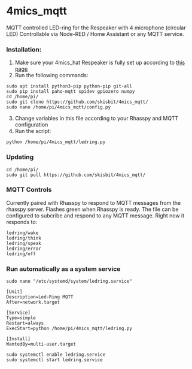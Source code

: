# 4mics_mqtt
MQTT controlled LED-ring for the Respeaker with 4 microphone (circular LED)
Controllable via Node-RED / Home Assistant or any MQTT service.

### Installation:
1. Make sure your 4mics_hat Respeaker is fully set up according to [this page](https://github.com/respeaker/4mics_hat)
2. Run the following commands:
```
sudo apt install python3-pip python-pip git-all
sudo pip install paho-mqtt spidev gpiozero numpy
cd /home/pi/
sudo git clone https://github.com/skisbit/4mics_mqtt/
sudo nano /home/pi/4mics_mqtt/config.py
```
3. Change variables in this file according to your Rhasspy and MQTT configuration
4. Run the script:
```
python /home/pi/4mics_mqtt/ledring.py
```

### Updating
```
cd /home/pi/
sudo git pull https://github.com/skisbit/4mics_mqtt/
```
### MQTT Controls
Currently paired with Rhasspy to respond to MQTT messages from the rhasspy server. Flashes green when Rhasspy is ready.
The file can be configured to subcribe and respond to any MQTT message. Right now it responds to:
```
ledring/wake
ledring/think
ledring/speak
ledring/error
ledring/off
```

### Run automatically as a system service
```
sudo nano "/etc/systemd/system/ledring.service"
```

```
[Unit]
Description=Led-Ring MQTT
After=network.target

[Service]
Type=simple
Restart=always
ExecStart=python /home/pi/4mics_mqtt/ledring.py

[Install]
WantedBy=multi-user.target
```

```
sudo systemctl enable ledring.service
sudo systemctl start ledring.service
```

